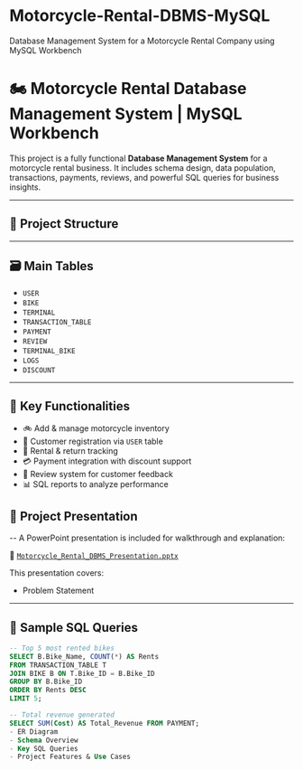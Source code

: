 # Motorcycle-Rental-DBMS-MySQL
Database Management System for a Motorcycle Rental Company using MySQL Workbench

# 🏍️ Motorcycle Rental Database Management System | MySQL Workbench

This project is a fully functional **Database Management System** for a motorcycle rental business. It includes schema design, data population, transactions, payments, reviews, and powerful SQL queries for business insights.

---

## 📁 Project Structure
---

## 🗃️ Main Tables

- `USER`
- `BIKE`
- `TERMINAL`
- `TRANSACTION_TABLE`
- `PAYMENT`
- `REVIEW`
- `TERMINAL_BIKE`
- `LOGS`
- `DISCOUNT`

---

## 🔧 Key Functionalities

- 🚲 Add & manage motorcycle inventory
- 🧍 Customer registration via `USER` table
- 📅 Rental & return tracking
- 💳 Payment integration with discount support
- 💬 Review system for customer feedback
- 📊 SQL reports to analyze performance



## 🎤 Project Presentation
--
A PowerPoint presentation is included for walkthrough and explanation:

📂 [`Motorcycle_Rental_DBMS_Presentation.pptx`](./Motorcycle_Rental_DBMS_Presentation.pptx)

This presentation covers:
- Problem Statement
---

## 🧠 Sample SQL Queries

```sql
-- Top 5 most rented bikes
SELECT B.Bike_Name, COUNT(*) AS Rents
FROM TRANSACTION_TABLE T
JOIN BIKE B ON T.Bike_ID = B.Bike_ID
GROUP BY B.Bike_ID
ORDER BY Rents DESC
LIMIT 5;

-- Total revenue generated
SELECT SUM(Cost) AS Total_Revenue FROM PAYMENT;
- ER Diagram
- Schema Overview
- Key SQL Queries
- Project Features & Use Cases



